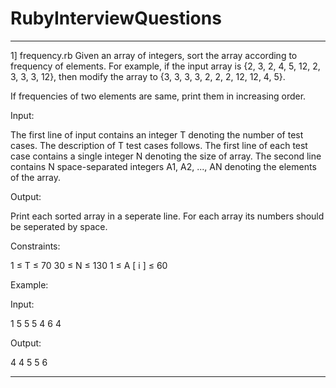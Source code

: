 # RubyInterviewQuestions
************************************************************************
1] frequency.rb 
Given an array of integers, sort the array according to frequency of elements. For example, if the input array is {2, 3, 2, 4, 5, 12, 2, 3, 3, 3, 12}, then modify the array to {3, 3, 3, 3, 2, 2, 2, 12, 12, 4, 5}. 

If frequencies of two elements are same, print them in increasing order.

 

Input:

The first line of input contains an integer T denoting the number of test cases. The description of T test cases follows. The first line of each test case contains a single integer N denoting the size of array. The second line contains N space-separated integers A1, A2, ..., AN denoting the elements of the array.


Output:

Print each sorted array in a seperate line. For each array its numbers should be seperated by space.


Constraints:

1 ≤ T ≤ 70
30 ≤ N ≤ 130
1 ≤ A [ i ] ≤ 60 


Example:

Input:

1
5
5 5 4 6 4

Output:

4 4 5 5 6 
************************************************************************
